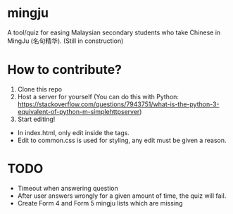 # mingju
A tool/quiz for easing Malaysian secondary students who take Chinese in MingJu (名句精华). (Still in construction)

# How to contribute?
1. Clone this repo
2. Host a server for yourself (You can do this with Python: https://stackoverflow.com/questions/7943751/what-is-the-python-3-equivalent-of-python-m-simplehttpserver)
3. Start editing!

- In index.html, only edit inside the <body> tags.
- Edit to common.css is used for styling, any edit must be given a reason.

# TODO
* Timeout when answering question
* After user answers wrongly for a given amount of time, the quiz will fail.
* Create Form 4 and Form 5 mingju lists which are missing